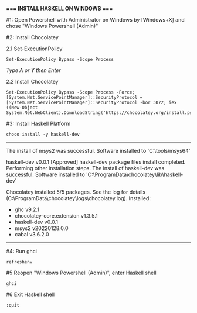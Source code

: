 **=== INSTALL HASKELL ON WINDOWS ===**

#1: Open Powershell with Administrator on Windows by [Windows+X] and chose "Windows Powershell (Admin)"

#2: Install Chocolatey

2.1 Set-ExecutionPolicy
```
Set-ExecutionPolicy Bypass -Scope Process
```
*Type A or Y then Enter*

2.2 Install Chocolatey
```
Set-ExecutionPolicy Bypass -Scope Process -Force; [System.Net.ServicePointManager]::SecurityProtocol = [System.Net.ServicePointManager]::SecurityProtocol -bor 3072; iex ((New-Object System.Net.WebClient).DownloadString('https://chocolatey.org/install.ps1'))
```

#3: Install Haskell Platform
```
choco install -y haskell-dev
```
--------
 The install of msys2 was successful.
  Software installed to 'C:\tools\msys64'

haskell-dev v0.0.1 [Approved]
haskell-dev package files install completed. Performing other installation steps.
 The install of haskell-dev was successful.
  Software installed to 'C:\ProgramData\chocolatey\lib\haskell-dev'

Chocolatey installed 5/5 packages.
 See the log for details (C:\ProgramData\chocolatey\logs\chocolatey.log).
Installed:
 - ghc v9.2.1
 - chocolatey-core.extension v1.3.5.1
 - haskell-dev v0.0.1
 - msys2 v20220128.0.0
 - cabal v3.6.2.0
--------
#4: Run ghci
```
refreshenv
```
#5 Reopen "Windows Powershell (Admin)", enter Haskell shell
```
ghci
```
#6 Exit Haskell shell
```
:quit
```

